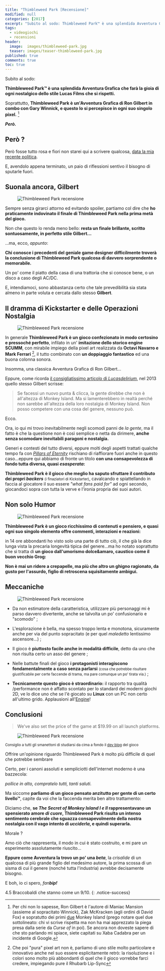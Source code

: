 ```yaml
---
title: "Thimbleweed Park [Recensione]"
modified: null
categories: [2017]
excerpt: "Subito al sodo: Thimbleweed Park™ è una splendida Avventura Grafica che farà la gioia di ogni nostalgico dello stile Lucas Films che si rispetti..."
tags:
  - videogiochi
  - recensioni
header:  
  image:  images/thimbleweed-park.jpg
  teaser: images/teaser-thimbleweed-park.jpg 
published: true
comments: true
toc: true
---
```


Subito al sodo:

**Thimbleweed Park™ è una splendida Avventura Grafica che farà la gioia di ogni nostalgico dello stile Lucas Films che si rispetti.**

Soprattutto, **Thimbleweed Park è un'Avventura Grafica di Ron Gilbert in combo con Gary Winnick, e questo lo si percepisce in ogni suo singolo pixel.** [^RonGilbert]

[^RonGilbert]: Per chi non lo sapesse, Ron Gilbert è l'autore di Maniac Mansion (assieme al sopracitato Winnick), Zak McKracken (agli ordini di David Fox) e sopratutto dei primi <u>due</u> Monkey Island  (prego notare quel due sottolineato: chi vi scrive rispetta ma non ha mai apprezzato la piega presa dalla serie da <i>Curse of</i> in poi). Se ancora non doveste sapere di che sto parlando mi spiace, siete capitati su Xaba Cadabra per un incidente di Google.

**_Però._**

## Però ?

Però fosse tutto rosa e fiori non starei qui a scrivere qualcosa, [data la mia recente politica](http://xabacadabra.com/2017/pausetta/). 

E, avendolo appena terminato, un paio di riflessioni sentivo il bisogno di sputarle fuori.

## Suonala ancora, Gilbert

<figure>
<img src='http://images.grumpygamer.com/boombox.gif' alt='Thimbleweed Park recensione'>
</figure>

Sempre senza girarci attorno ed evitando spoiler, partiamo col dire che **ho praticamente indovinato il finale di Thimbleweed Park nella prima metà del gioco.**

Non che questo lo renda meno bello: **resta un finale brillante, scritto sontuosamente, in perfetto stile Gilbert...**

...ma, ecco, _appunto_:

**Chi conosce i precedenti del geniale game designer difficilmente troverà la conclusione di Thimbleweed Park qualcosa di davvero sorprendente o memorabile.** 

Un po' come il piatto della casa di una trattoria che si conosce bene, o un disco a caso degli AC/DC.

E, intendiamoci, sono abbastanza certo che tale prevedibilità sia stata almeno in parte voluta e cercata dallo stesso **Gilbert**.

## Il dramma di Kickstarter e delle Operazioni Nostalgia

<figure>
<img src='https://storage.googleapis.com/images.thimbleweedpark.com/ThimbleweedParkKeyArtMay2016.png' alt='Thimbleweed Park recensione'>
</figure>

In generale **Thimbleweed Park è un gioco confezionato in modo certosino e pressoché perfetto**, infilato in un' **imitazione dello storico engine SCUMM**, con mirabile impiego della pixel art realizzata da **Octavi Navarro e Mark Ferrari** [^pixelart], il tutto combinato con **un doppiaggio fantastico** ed una buona colonna sonora.

[^pixelart]:  Che poi "pura" pixel art non è, parliamo di uno stile molto particolare e innovativo anche nel suo essere esplicitamente retrò: la risoluzione e i colori sono molto più abbondanti di quel che il gioco vorrebbe farci credere, impiegando pure il Rhubarb Lip-Sync

Insomma, una classica Avventura Grafica di Ron Gilbert...

Eppure, come ricorda [il consigliatissimo articolo di _Lucasdelirium_](http://www.lucasdelirium.it/tpscheda.php), nel 2013 quello stesso Gilbert scrisse:

> Se facessi un nuovo punta & clicca, la gente direbbe che non è all'altezza di Monkey Island. Ma si lamenterebbero in realtà perché non sarebbe all'altezza della loro nostalgia di Monkey Island. Non posso competere con una cosa del genere, nessuno può.

Ecco. 

Ora, io qui mi trovo inevitabilmente negli scomodi panni de _la gente_, ma il fatto è che la questione non è così semplice o netta da dirimere, **anche senza scomodare inevitabili paragoni e nostalgia.**

Generi e contesti del tutto diversi, eppure molti degli aspetti trattati qualche tempo fa con [_Pillars of Eternity_](http://xabacadabra.com/2016/pillars-of-eternity-recensione/) rischiano di riaffiorare fuori anche in questo caso...eppure qui abbiamo di fronte un titolo **con una consapevolezza di fondo tutta diversa, quasi _esasperata_:**

**Thimbleweed Park è il gioco che meglio ha saputo sfruttare il contributo dei propri _backers_** <small>(i finaziatori di Kickstarter)</small>, cavalcando e spiattellando in faccia al giocatore il suo essere _"what fans paid for"_ ad ogni secondo, giocandoci sopra con tutta la verve e l'ironia propria dei suoi autori.

## Non solo Humor 

<figure>
<img src='https://storage.googleapis.com/images.thimbleweedpark.com/www/character_ransome.png' alt='Thimbleweed Park recensione'>
</figure>

**Thimbleweed Park è un gioco ricchissimo di contenuti e pensiero, e quasi ogni suo singolo elemento offre commenti, interazioni e reazioni:** 

in 14 ore abbondanti ho visto solo una parte di tutto ciò, il che già la dice lunga vista la precaria longevità tipica del genere...ma ho notato soprattutto che si tratta di **un gioco dall'umorismo dolce&amaro, caustico come il buon vecchio Grog:** 

**Non è mai un ridere a crepapelle, ma più che altro un ghigno ragionato, da gusto per l'assurdo, figlio di retroscena squisitamente ambigui.**

## Meccaniche

<figure>
<img src='https://storage.googleapis.com/images.thimbleweedpark.com/radio_podcast.png' alt='Thimbleweed Park recensione'>
</figure>

- Da non estimatore della caratteristica, utilizzare più personaggi mi è parso davvero divertente, anche se talvolta un po' confusionario e "scomodo" ;

- L'esplorazione è bella, ma spesso troppo lenta e monotona, sicuramente anche per via del punto sopracitato (e per quel _maledetto_ lentissimo ascensore...) ;

- Il gioco è **piuttosto facile anche in modalità difficile**, detto da uno che non risulta certo un asso del genere ;

- Nelle battute finali del gioco **i protagonisti interagiscono fondamentalmente a caso senza parlarsi** <small>(cosa che potrebbe risultare giustificabile per certe faccende di trama, ma pare comunque un po' tirata via.)</small> ;

-  **Tecnicamente questo gioco è straordinario:** il rapporto tra qualità /performance non è affatto scontato per lo standard dei moderni giochi 2D, ve lo dice uno che se l'è giocato su **Linux** con un PC non certo all'ultimo grido. Applausioni all'[Engine](https://blog.thimbleweedpark.com/roadmap1)!

## Conclusioni

> We've also set the price of the game at $19.99 on all launch platforms.

<figure>
<img src='https://storage.googleapis.com/images.thimbleweedpark.com/20_bucks.png' alt='Thimbleweed Park recensione'>
</figure>

<small>Consiglio a tutti gli smanettoni di studiarsi da cima a fondo il [dev blog](https://blog.thimbleweedpark.com/) del gioco</small>

Offrire un'opinione riguardo Thimbleweed Park è molto più difficile di quel che potrebbe sembrare 

Certo, per i canoni assoluti e sempliciotti dell'internet moderno è una bazzecola: 

_pollice in alto, compratelo tutti, tanti saluti._

Ma siccome **parliamo di un gioco pensato anzitutto per gente di un certo livello™**, capite da voi che la faccenda merita ben altro trattamento:

Diciamo che, **se _The Secret of Monkey Island I e II_ rappresentavano un spensierato amore _di cuore_, Thimbleweed Park risulta un intenso sentimento cerebrale che sguazza consapevolmente della nostra nostalgia con il vago intento di _ucciderla_, e quindi superarla.**

Morale ? 

Amo ciò che rappresenta, il modo in cui è stato costruito, e mi pare un esperimento assolutamente riuscito...

**Eppure come Avventura la trovo un po' una _beta_**, la _crisalide_ di un qualcosa di più grande figlio del medesimo autore, la prima scossa di un sisma di cui il genere (nonché tutta l'industria) avrebbe decisamente bisogno.

E boh, io ci spero, _fan***bip!***_

4.5 Braccobaldi che stanno come un 9/10.
{: .notice-success} 

<div class="hreview" style="display: none;">
<span class="item"> <span style="font-size: xx-small;"><span style="font-family: &quot;trebuchet ms&quot; , sans-serif;"><span class="fn">Thimbleweed Park </span><br /> </span></span></span><span style="font-size: xx-small;"><span style="font-family: &quot;trebuchet ms&quot; , sans-serif;"> Recensito da: <span class="reviewer">Andrea Corinti</span> Data: <span class="dtreviewed">Mag 9 2017<br /> </span> Voto: <span class="rating">4.5</span></span></span></div>